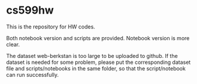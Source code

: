 # cs599hw
This is the repository for HW codes.

Both notebook version and scripts are provided. Notebook version is more clear.

The dataset web-berkstan is too large to be uploaded to github. If the dataset is needed for some problem, please put the corresponding dataset file and scripts/notebooks in the same folder, so that the script/notebook can run successfully.
